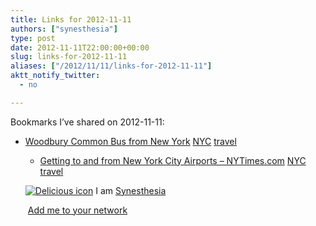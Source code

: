 ```yaml
---
title: Links for 2012-11-11
authors: ["synesthesia"]
type: post
date: 2012-11-11T22:00:00+00:00
slug: links-for-2012-11-11 
aliases: ["/2012/11/11/links-for-2012-11-11"]
aktt_notify_twitter:
  - no

---
```

Bookmarks I&#8217;ve shared on 2012-11-11:

  * [Woodbury Common Bus from New York][1] 
    [NYC][2] [travel][3] </li> 
    
      * [Getting to and from New York City Airports &#8211; NYTimes.com][4] 
        [NYC][2] [travel][3] </li> </ul> 
        
        <p class="deliciouslink">
          <a href="https://del.icio.us/synesthesia" title="See all my bookmarks on del.icio.us"><img src="https://www.synesthesia.co.uk/images/deliciousicon.jpg" alt="Delicious icon" /></a>&nbsp;I am <a href="https://del.icio.us/synesthesia" title="See all my bookmarks on del.icio.us">Synesthesia</a>
        </p>
        
        <p class="deliciouslink">
          <a href="https://del.icio.us/network?add=synesthesia" title="Add me to your del.icio.us network"><img src="https://www.synesthesia.co.uk/images/add.gif" alt="" /></a>&nbsp;<a href="https://del.icio.us/network?add=synesthesia" title="Add me to your del.icio.us network">Add me to your network</a>
        </p>

 [1]: https://www.newyorksightseeing.com/tourpage.php?item=WC
 [2]: https://www.delicious.com/synesthesia/NYC
 [3]: https://www.delicious.com/synesthesia/travel
 [4]: https://travel.nytimes.com/frommers/travel/guides/north-america/united-states/new-york/new-york-city/frm_new-york-c_0021020193.html?pagewanted=all